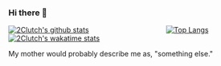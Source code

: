 ### Hi there 👋

[![2Clutch's github stats](https://github-readme-stats.vercel.app/api?username=2Clutch&count_private=true&include_all_commits=true&show_icons=true)](https://github.com/2Clutch/github-readme-stats)
&nbsp; &nbsp; &nbsp; &nbsp; &nbsp; &nbsp; &nbsp; &nbsp; &nbsp; &nbsp; &nbsp; &nbsp; &nbsp; &nbsp; &nbsp; &nbsp; &nbsp; &nbsp; &nbsp;
[![Top Langs](https://github-readme-stats.vercel.app/api/top-langs/?username=2Clutch&show_icons=true&langs_count=10&hide=java,html,css&hide_borders=true&layout=compact)](https://github.com/2Clutch/github-readme-stats)
[![2Clutch's wakatime stats](https://github-readme-stats.vercel.app/api/wakatime?username=2Clutch&limit=5&layout=compact&hide_progress=true)](https://github.com/2Clutch/github-readme-stats)




My mother would probably describe me as, "something else."



<!--
**2Clutch/2Clutch** is a ✨ _special_ ✨ repository because its `README.md` (this file) appears on your GitHub profile.

Here are some ideas to get you started:

- 🔭 I’m currently working on ...
- 🌱 I’m currently learning ...
- 👯 I’m looking to collaborate on ...
- 🤔 I’m looking for help with ...
- 💬 Ask me about ...
- 📫 How to reach me: ...
- 😄 Pronouns: ...
- ⚡ Fun fact: ...
-->
